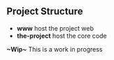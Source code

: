 ## Project Structure

-   **www** host the project web
-   **the-project** host the core code

**~Wip~** This is a work in progress

